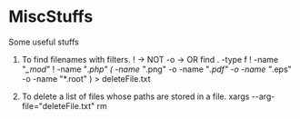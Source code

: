 # MiscStuffs
Some useful stuffs 

1. To find filenames with filters. ! -> NOT  -o -> OR 
find . -type f ! -name "*_mod*" ! -name "*.php" \( -name "*.png" -o -name "*.pdf" -o -name "*.eps" -o -name "*.root" \)  > deleteFile.txt

2. To delete a list of files whose paths are stored in a file.
xargs --arg-file="deleteFile.txt" rm
